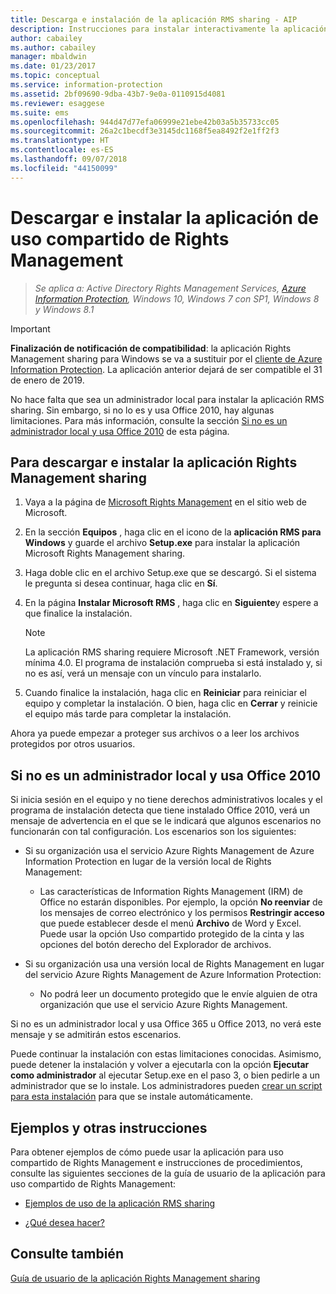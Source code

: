 ```yaml
---
title: Descarga e instalación de la aplicación RMS sharing - AIP
description: Instrucciones para instalar interactivamente la aplicación RMS sharing para Windows, por lo que se pueden compartir documentos con otros de manera segura.
author: cabailey
ms.author: cabailey
manager: mbaldwin
ms.date: 01/23/2017
ms.topic: conceptual
ms.service: information-protection
ms.assetid: 2bf09690-9dba-43b7-9e0a-0110915d4081
ms.reviewer: esaggese
ms.suite: ems
ms.openlocfilehash: 944d47d77efa06999e21ebe42b03a5b35733cc05
ms.sourcegitcommit: 26a2c1becdf3e3145dc1168f5ea8492f2e1ff2f3
ms.translationtype: HT
ms.contentlocale: es-ES
ms.lasthandoff: 09/07/2018
ms.locfileid: "44150099"
---
```

# <a name="download-and-install-the-rights-management-sharing-application"></a>Descargar e instalar la aplicación de uso compartido de Rights Management

>*Se aplica a: Active Directory Rights Management Services, [Azure Information Protection](https://azure.microsoft.com/pricing/details/information-protection), Windows 10, Windows 7 con SP1, Windows 8 y Windows 8.1*

> [!IMPORTANT]
> **Finalización de notificación de compatibilidad**: la aplicación Rights Management sharing para Windows se va a sustituir por el [cliente de Azure Information Protection](aip-client.md). La aplicación anterior dejará de ser compatible el 31 de enero de 2019.

No hace falta que sea un administrador local para instalar la aplicación RMS sharing. Sin embargo, si no lo es y usa Office 2010, hay algunas limitaciones. Para más información, consulte la sección [Si no es un administrador local y usa Office 2010](#if-you-are-not-a-local-administrator-and-use-office-2010) de esta página.

## <a name="to-download-and-install-the-rights-management-sharing-application"></a>Para descargar e instalar la aplicación Rights Management sharing

1.  Vaya a la página de [Microsoft Rights Management](http://go.microsoft.com/fwlink/?LinkId=303970) en el sitio web de Microsoft.

2.  En la sección **Equipos** , haga clic en el icono de la **aplicación RMS para Windows** y guarde el archivo **Setup.exe** para instalar la aplicación Microsoft Rights Management sharing.

3.  Haga doble clic en el archivo Setup.exe que se descargó. Si el sistema le pregunta si desea continuar, haga clic en **Sí**.

4.  En la página **Instalar Microsoft RMS** , haga clic en **Siguiente**y espere a que finalice la instalación.

    > [!NOTE]
    > La aplicación RMS sharing requiere Microsoft .NET Framework, versión mínima 4.0. El programa de instalación comprueba si está instalado y, si no es así, verá un mensaje con un vínculo para instalarlo.

5.  Cuando finalice la instalación, haga clic en **Reiniciar** para reiniciar el equipo y completar la instalación. O bien, haga clic en **Cerrar** y reinicie el equipo más tarde para completar la instalación.

Ahora ya puede empezar a proteger sus archivos o a leer los archivos protegidos por otros usuarios.

## <a name="if-you-are-not-a-local-administrator-and-use-office-2010"></a>Si no es un administrador local y usa Office 2010
Si inicia sesión en el equipo y no tiene derechos administrativos locales y el programa de instalación detecta que tiene instalado Office 2010, verá un mensaje de advertencia en el que se le indicará que algunos escenarios no funcionarán con tal configuración. Los escenarios son los siguientes:

-   Si su organización usa el servicio Azure Rights Management de Azure Information Protection en lugar de la versión local de Rights Management:

    -   Las características de Information Rights Management (IRM) de Office no estarán disponibles. Por ejemplo, la opción **No reenviar** de los mensajes de correo electrónico y los permisos **Restringir acceso** que puede establecer desde el menú **Archivo** de Word y Excel. Puede usar la opción Uso compartido protegido de la cinta y las opciones del botón derecho del Explorador de archivos.

-   Si su organización usa una versión local de Rights Management en lugar del servicio Azure Rights Management de Azure Information Protection:

    -   No podrá leer un documento protegido que le envíe alguien de otra organización que use el servicio Azure Rights Management.

Si no es un administrador local y usa Office 365 u Office 2013, no verá este mensaje y se admitirán estos escenarios.

Puede continuar la instalación con estas limitaciones conocidas. Asimismo, puede detener la instalación y volver a ejecutarla con la opción **Ejecutar como administrador** al ejecutar Setup.exe en el paso 3, o bien pedirle a un administrador que se lo instale. Los administradores pueden [crear un script para esta instalación](sharing-app-admin-guide.md#automatic-deployment-for-the-microsoft-rights-management-sharing-application) para que se instale automáticamente.

## <a name="examples-and-other-instructions"></a>Ejemplos y otras instrucciones
Para obtener ejemplos de cómo puede usar la aplicación para uso compartido de Rights Management e instrucciones de procedimientos, consulte las siguientes secciones de la guía de usuario de la aplicación para uso compartido de Rights Management:

-   [Ejemplos de uso de la aplicación RMS sharing](sharing-app-user-guide.md#examples-for-using-the-rms-sharing-application)

-   [¿Qué desea hacer?](sharing-app-user-guide.md#what-do-you-want-to-do)

## <a name="see-also"></a>Consulte también
[Guía de usuario de la aplicación Rights Management sharing](sharing-app-user-guide.md)

